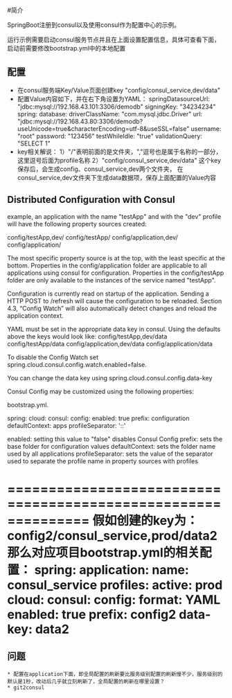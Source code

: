 #简介

SpringBoot注册到consul以及使用consul作为配置中心的示例。

运行示例需要启动consul服务节点并且在上面设置配置信息，具体可查看下面，启动前需要修改bootstrap.yml中的本地配置


## 配置

  * 在consul服务端Key/Value页面创建key "config/consul_service,dev/data"
  * 配置Value内容如下，并在右下角设置为YAML：
springDatasourceUrl: "jdbc:mysql://192.168.43.101:3306/demodb"
signingKey: "34234234"
spring:
  database:
    driverClassName: "com.mysql.jdbc.Driver"
    url: "jdbc:mysql://192.168.43.80:3306/demodb?useUnicode=true&characterEncoding=utf-8&useSSL=false"
    username: "root"
    password: "123456"
    testWhileIdle: "true"
    validationQuery: "SELECT 1"
  * key相关解说：
    1）"/"表明前面的是文件夹，","逗号也是属于名称的一部分，这里逗号后面为profile名称
    2）"config/consul_service,dev/data" 这个key保存后，会生成config、consul_service,dev两个文件夹，
                   在consul_service,dev文件夹下生成data数据项，保存上面配置的Value内容    
    
## Distributed Configuration with Consul
example, an application with the name "testApp" and with the "dev" profile will have the following property sources created:

config/testApp,dev/
config/testApp/
config/application,dev/
config/application/    
    
The most specific property source is at the top, with the least specific at the bottom. Properties in the config/application folder are applicable to all applications using consul for configuration. Properties in the config/testApp folder are only available to the instances of the service named "testApp".

Configuration is currently read on startup of the application. Sending a HTTP POST to /refresh will cause the configuration to be reloaded. Section 4.3, “Config Watch” will also automatically detect changes and reload the application context.

YAML must be set in the appropriate data key in consul. Using the defaults above the keys would look like:
config/testApp,dev/data
config/testApp/data
config/application,dev/data
config/application/data

To disable the Config Watch set spring.cloud.consul.config.watch.enabled=false.

You can change the data key using spring.cloud.consul.config.data-key

Consul Config may be customized using the following properties:

bootstrap.yml. 

spring:
  cloud:
    consul:
      config:
        enabled: true
        prefix: configuration
        defaultContext: apps
        profileSeparator: '::'
        
enabled:  			setting this value to "false" disables Consul Config
prefix:  			sets the base folder for configuration values
defaultContext: 	sets the folder name used by all applications
profileSeparator:	sets the value of the separator used to separate the profile name in property sources with profiles

==============================================================
假如创建的key为： config2/consul_service,prod/data2    
那么对应项目bootstrap.yml的相关配置：
spring:
  application:
    name: consul_service
  profiles:
    active: prod    
  cloud:
    consul:
      config:
        format: YAML
        enabled: true
        prefix: config2
        data-key: data2   
===============================================================
    

## 问题
	* 配置在application下面，即全局配置的刷新要比服务级别配置的刷新慢不少，服务级别的默认是1秒，改动后几乎就立刻刷新了，全局配置的刷新在哪里设置？
	* git2consul     